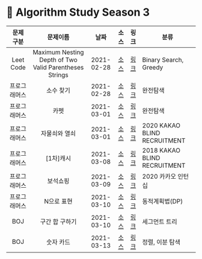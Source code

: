 # 📌 Algorithm Study Season 3

|  문제 구분   |         문제이름          |    날짜    |                                  소스                                  |                               링크                               | 분류         |
| :----------: | :-----------------------: | :--------: | :--------------------------------------------------------------------: | :--------------------------------------------------------------: | ------------ |
| Leet Code |        Maximum Nesting Depth of Two Valid Parentheses Strings        | 2021-02-28 | [소스](../../SwiftAlgorithm/SwiftAlgorithm/Leet/LEET-1111.swift) | [링크](https://leetcode.com/problems/maximum-nesting-depth-of-two-valid-parentheses-strings/) | Binary Search, Greedy |
| 프로그래머스 |    소수 찾기    | 2021-02-28 | [소스](../../SwiftAlgorithm/SwiftAlgorithm/Programmers/PG-42839.swift) | [링크](https://programmers.co.kr/learn/courses/30/lessons/42839) | 완전탐색 |
| 프로그래머스 |    카펫    | 2021-03-01 | [소스](../../SwiftAlgorithm/SwiftAlgorithm/Programmers/PG-42842.swift) | [링크](https://programmers.co.kr/learn/courses/30/lessons/42842) | 완전탐색 |
| 프로그래머스 |    자물쇠와 열쇠    | 2021-03-01 | [소스](../../SwiftAlgorithm/SwiftAlgorithm/Programmers/PG-60059.swift) | [링크](https://programmers.co.kr/learn/courses/30/lessons/60059) | 2020 KAKAO BLIND RECRUITMENT |
| 프로그래머스 |    [1차]캐시    | 2021-03-08 | [소스](../../SwiftAlgorithm/SwiftAlgorithm/Programmers/PG-17680.swift) | [링크](https://programmers.co.kr/learn/courses/30/lessons/17680) | 2018 KAKAO BLIND RECRUITMENT |
| 프로그래머스 |    보석쇼핑    | 2021-03-09 | [소스](../../SwiftAlgorithm/SwiftAlgorithm/Programmers/PG-67258.swift) | [링크](https://programmers.co.kr/learn/courses/30/lessons/67258) | 2020 카카오 인턴십 |
| 프로그래머스 |    N으로 표현    | 2021-03-10 | [소스](../../SwiftAlgorithm/SwiftAlgorithm/Programmers/PG-42895.swift) | [링크](https://programmers.co.kr/learn/courses/30/lessons/42895) | 동적계획법(DP) |
| BOJ |    구간 합 구하기    | 2021-03-10 | [소스](../../SwiftAlgorithm/SwiftAlgorithm/BOJ/BOJ-2042.swift)     |           [링크](https://www.acmicpc.net/problem/2042)           | 세그먼트 트리 |
| BOJ |    숫자 카드    | 2021-03-13 | [소스](../../SwiftAlgorithm/SwiftAlgorithm/BOJ/BOJ-10815.swift)     |           [링크](https://www.acmicpc.net/problem/10815)           | 정렬, 이분 탐색 |